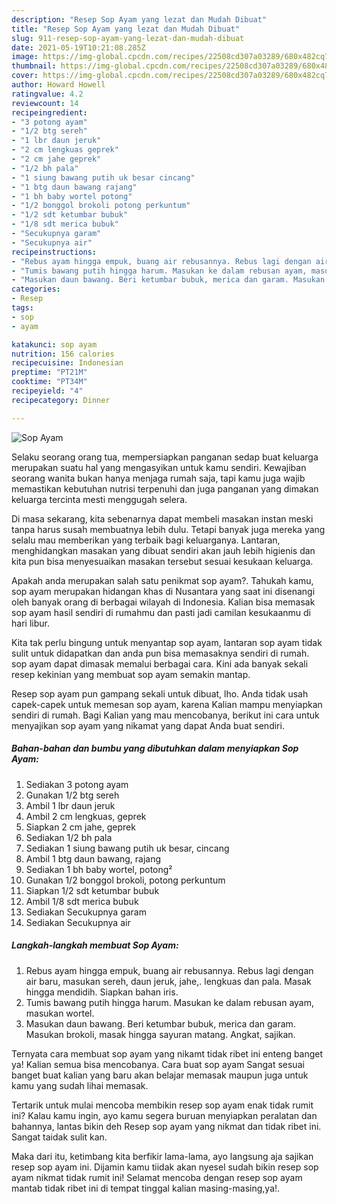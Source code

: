 ```yaml
---
description: "Resep Sop Ayam yang lezat dan Mudah Dibuat"
title: "Resep Sop Ayam yang lezat dan Mudah Dibuat"
slug: 911-resep-sop-ayam-yang-lezat-dan-mudah-dibuat
date: 2021-05-19T10:21:08.285Z
image: https://img-global.cpcdn.com/recipes/22508cd307a03289/680x482cq70/sop-ayam-foto-resep-utama.jpg
thumbnail: https://img-global.cpcdn.com/recipes/22508cd307a03289/680x482cq70/sop-ayam-foto-resep-utama.jpg
cover: https://img-global.cpcdn.com/recipes/22508cd307a03289/680x482cq70/sop-ayam-foto-resep-utama.jpg
author: Howard Howell
ratingvalue: 4.2
reviewcount: 14
recipeingredient:
- "3 potong ayam"
- "1/2 btg sereh"
- "1 lbr daun jeruk"
- "2 cm lengkuas geprek"
- "2 cm jahe geprek"
- "1/2 bh pala"
- "1 siung bawang putih uk besar cincang"
- "1 btg daun bawang rajang"
- "1 bh baby wortel potong"
- "1/2 bonggol brokoli potong perkuntum"
- "1/2 sdt ketumbar bubuk"
- "1/8 sdt merica bubuk"
- "Secukupnya garam"
- "Secukupnya air"
recipeinstructions:
- "Rebus ayam hingga empuk, buang air rebusannya. Rebus lagi dengan air baru, masukan sereh, daun jeruk, jahe,. lengkuas dan pala. Masak hingga mendidih. Siapkan bahan iris."
- "Tumis bawang putih hingga harum. Masukan ke dalam rebusan ayam, masukan wortel."
- "Masukan daun bawang. Beri ketumbar bubuk, merica dan garam. Masukan brokoli, masak hingga sayuran matang. Angkat, sajikan."
categories:
- Resep
tags:
- sop
- ayam

katakunci: sop ayam 
nutrition: 156 calories
recipecuisine: Indonesian
preptime: "PT21M"
cooktime: "PT34M"
recipeyield: "4"
recipecategory: Dinner

---
```



![Sop Ayam](https://img-global.cpcdn.com/recipes/22508cd307a03289/680x482cq70/sop-ayam-foto-resep-utama.jpg)

Selaku seorang orang tua, mempersiapkan panganan sedap buat keluarga merupakan suatu hal yang mengasyikan untuk kamu sendiri. Kewajiban seorang  wanita bukan hanya menjaga rumah saja, tapi kamu juga wajib memastikan kebutuhan nutrisi terpenuhi dan juga panganan yang dimakan keluarga tercinta mesti menggugah selera.

Di masa  sekarang, kita sebenarnya dapat membeli masakan instan meski tanpa harus susah membuatnya lebih dulu. Tetapi banyak juga mereka yang selalu mau memberikan yang terbaik bagi keluarganya. Lantaran, menghidangkan masakan yang dibuat sendiri akan jauh lebih higienis dan kita pun bisa menyesuaikan masakan tersebut sesuai kesukaan keluarga. 



Apakah anda merupakan salah satu penikmat sop ayam?. Tahukah kamu, sop ayam merupakan hidangan khas di Nusantara yang saat ini disenangi oleh banyak orang di berbagai wilayah di Indonesia. Kalian bisa memasak sop ayam hasil sendiri di rumahmu dan pasti jadi camilan kesukaanmu di hari libur.

Kita tak perlu bingung untuk menyantap sop ayam, lantaran sop ayam tidak sulit untuk didapatkan dan anda pun bisa memasaknya sendiri di rumah. sop ayam dapat dimasak memalui berbagai cara. Kini ada banyak sekali resep kekinian yang membuat sop ayam semakin mantap.

Resep sop ayam pun gampang sekali untuk dibuat, lho. Anda tidak usah capek-capek untuk memesan sop ayam, karena Kalian mampu menyiapkan sendiri di rumah. Bagi Kalian yang mau mencobanya, berikut ini cara untuk menyajikan sop ayam yang nikamat yang dapat Anda buat sendiri.

<!--inarticleads1-->

##### Bahan-bahan dan bumbu yang dibutuhkan dalam menyiapkan Sop Ayam:

1. Sediakan 3 potong ayam
1. Gunakan 1/2 btg sereh
1. Ambil 1 lbr daun jeruk
1. Ambil 2 cm lengkuas, geprek
1. Siapkan 2 cm jahe, geprek
1. Sediakan 1/2 bh pala
1. Sediakan 1 siung bawang putih uk besar, cincang
1. Ambil 1 btg daun bawang, rajang
1. Sediakan 1 bh baby wortel, potong²
1. Gunakan 1/2 bonggol brokoli, potong perkuntum
1. Siapkan 1/2 sdt ketumbar bubuk
1. Ambil 1/8 sdt merica bubuk
1. Sediakan Secukupnya garam
1. Sediakan Secukupnya air




<!--inarticleads2-->

##### Langkah-langkah membuat Sop Ayam:

1. Rebus ayam hingga empuk, buang air rebusannya. Rebus lagi dengan air baru, masukan sereh, daun jeruk, jahe,. lengkuas dan pala. Masak hingga mendidih. Siapkan bahan iris.
1. Tumis bawang putih hingga harum. Masukan ke dalam rebusan ayam, masukan wortel.
1. Masukan daun bawang. Beri ketumbar bubuk, merica dan garam. Masukan brokoli, masak hingga sayuran matang. Angkat, sajikan.




Ternyata cara membuat sop ayam yang nikamt tidak ribet ini enteng banget ya! Kalian semua bisa mencobanya. Cara buat sop ayam Sangat sesuai banget buat kalian yang baru akan belajar memasak maupun juga untuk kamu yang sudah lihai memasak.

Tertarik untuk mulai mencoba membikin resep sop ayam enak tidak rumit ini? Kalau kamu ingin, ayo kamu segera buruan menyiapkan peralatan dan bahannya, lantas bikin deh Resep sop ayam yang nikmat dan tidak ribet ini. Sangat taidak sulit kan. 

Maka dari itu, ketimbang kita berfikir lama-lama, ayo langsung aja sajikan resep sop ayam ini. Dijamin kamu tiidak akan nyesel sudah bikin resep sop ayam nikmat tidak rumit ini! Selamat mencoba dengan resep sop ayam mantab tidak ribet ini di tempat tinggal kalian masing-masing,ya!.

